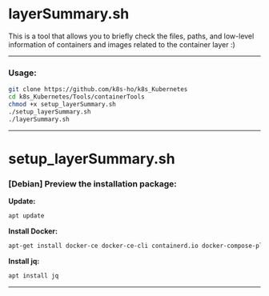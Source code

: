 # layerSummary.sh
  
This is a tool that allows you to briefly check the files, paths, and low-level information of containers and images related to the container layer :)

---

### Usage:  
```bash
git clone https://github.com/k8s-ho/k8s_Kubernetes    
cd k8s_Kubernetes/Tools/containerTools  
chmod +x setup_layerSummary.sh
./setup_layerSummary.sh 
./layerSummary.sh
```

---

# setup_layerSummary.sh  
### [Debian] Preview the installation package:   
__Update:__     
```bash
apt update   
```
__Install Docker:__    
```bash
apt-get install docker-ce docker-ce-cli containerd.io docker-compose-plugin   
```
__Install jq:__  
```bash
apt install jq
```   

---
